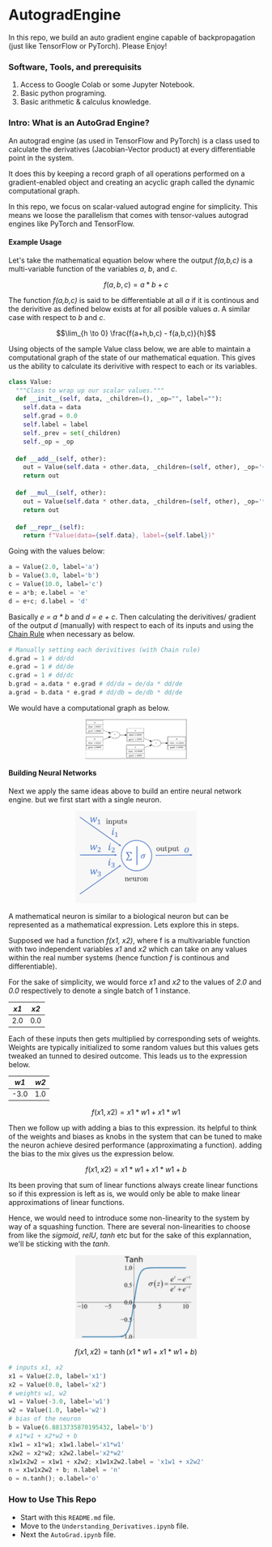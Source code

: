 # AutogradEngine

In this repo, we build an auto gradient engine capable of backpropagation (just like TensorFlow or PyTorch). Please Enjoy!

### Software, Tools, and prerequisits

1. Access to Google Colab or some Jupyter Notebook.
2. Basic python programing.
3. Basic arithmetic & calculus knowledge.

### Intro: What is an AutoGrad Engine?

An autograd engine (as used in TensorFlow and PyTorch) is a class used to calculate the derivatives (Jacobian-Vector product) at every differentiable point in the system.

It does this by keeping a record graph of all operations performed on a gradient-enabled object and creating an acyclic graph called the dynamic computational graph.

In this repo, we focus on scalar-valued autograd engine for simplicity. This means we loose the parallelism that comes with tensor-values autograd engines like PyTorch and TensorFlow.

#### Example Usage

Let's take the mathematical equation below where the output _f(a,b,c)_ is a multi-variable function of the variables _a_, _b_, and _c_.

$$f(a,b,c) = a * b + c$$

The function _f(a,b,c)_ is said to be differentiable at all _a_ if it is continous and the derivitive as defined below exists at for all posible values _a_. A similar case with respect to _b_ and _c_.

$$\lim_{h \to 0} \frac{f(a+h,b,c) - f(a,b,c)}{h}$$

Using objects of the sample Value class below, we are able to maintain a computational graph of the state of our mathematical equation. This gives us the ability to calculate its derivitive with respect to each or its variables.

```python
class Value:
  """Class to wrap up our scalar values."""
  def __init__(self, data, _children=(), _op="", label=""):
    self.data = data
    self.grad = 0.0
    self.label = label
    self._prev = set(_children)
    self._op = _op

  def __add__(self, other):
    out = Value(self.data + other.data, _children=(self, other), _op='+')
    return out

  def __mul__(self, other):
    out = Value(self.data * other.data, _children=(self, other), _op='*')
    return out

  def __repr__(self):
    return f"Value(data={self.data}, label={self.label})"
```

Going with the values below:

```python
a = Value(2.0, label='a')
b = Value(3.0, label='b')
c = Value(10.0, label='c')
e = a*b; e.label = 'e'
d = e+c; d.label = 'd'
```

Basically _e = a \* b_ and _d = e + c_. Then calculating the derivitives/ gradient of the output $d$ (manually) with respect to each of its inputs and using the [Chain Rule](https://en.wikipedia.org/wiki/Chain_rule) when necessary as below.

```python
# Manually setting each derivitives (with Chain rule)
d.grad = 1 # dd/dd
e.grad = 1 # dd/de
c.grad = 1 # dd/dc
b.grad = a.data * e.grad # dd/da = de/da * dd/de
a.grad = b.data * e.grad # dd/db = de/db * dd/de
```

We would have a computational graph as below.

<p align="center">
 <img
  src="comp_graph.png"
  alt="Computational graph"
  title="Optional title"
  style="display: block; align: center; margin: 0 auto; max-width: 200px">
</p>

#### Building Neural Networks

Next we apply the same ideas above to build an entire neural network engine. but we first start with a single neuron.

<p align="center">
 <img
  src="neuron.png"
  alt="Computational graph"
  title="Optional title"
  style="display: inline-block; align: center; margin: 0 auto; width: 240px">
</p>

A mathematical neuron is similar to a biological neuron but can be represented as a mathematical expression. Lets explore this in steps.

Supposed we had a function _f(x1, x2)_, where f is a multivariable function with two independent variables _x1_ and _x2_ which can take on any values within the real number systems (hence function _f_ is continous and differentiable).

For the sake of simplicity, we would force _x1_ and _x2_ to the values of _2.0_ and _0.0_ respectively to denote a single batch of 1 instance.

| **_x1_** | **_x2_** |
| -------- | -------- |
| 2.0      | 0.0      |

Each of these inputs then gets multiplied by corresponding sets of weights. Weights are typically initialized to some random values but this values gets tweaked an tunned to desired outcome. This leads us to the expression below.

| **_w1_** | **_w2_** |
| -------- | -------- |
| -3.0     | 1.0      |

$$f(x1, x2) = x1*w1 + x1*w1$$

Then we follow up with adding a bias to this expression. its helpful to think of the weights and biases as knobs in the system that can be tuned to make the neuron achieve desired performance (approximating a function). adding the bias to the mix gives us the expression below.

$$f(x1, x2) = x1*w1 + x1*w1 + b$$

Its been proving that sum of linear functions always create linear functions so if this expression is left as is, we would only be able to make linear approximations of linear functions.

Hence, we would need to introduce some non-linearity to the system by way of a squashing function. There are several non-linearities to choose from like the _sigmoid_, _relU_, _tanh_ etc but for the sake of this explannation, we'll be sticking with the _tanh_.

<p align="center">
  <img
  src="tanh.png"
  alt="Computational graph"
  title="Optional title"
  style="display: inline-block; align: center; margin: 0 auto; width: 240px">
</p>

$$f(x1, x2) = \tanh\bigl(x1*w1 + x1*w1 + b\bigr) $$

```python
# inputs x1, x2
x1 = Value(2.0, label='x1')
x2 = Value(0.0, label='x2')
# weights w1, w2
w1 = Value(-3.0, label='w1')
w2 = Value(1.0, label='w2')
# bias of the neuron
b = Value(6.8813735870195432, label='b')
# x1*w1 + x2*w2 + b
x1w1 = x1*w1; x1w1.label='x1*w1'
x2w2 = x2*w2; x2w2.label='x2*w2'
x1w1x2w2 = x1w1 + x2w2; x1w1x2w2.label = 'x1w1 + x2w2'
n = x1w1x2w2 + b; n.label = 'n'
o = n.tanh(); o.label='o'
```

### How to Use This Repo

- Start with this `README.md` file.
- Move to the `Understanding_Derivatives.ipynb` file.
- Next the `AutoGrad.ipynb` file.
